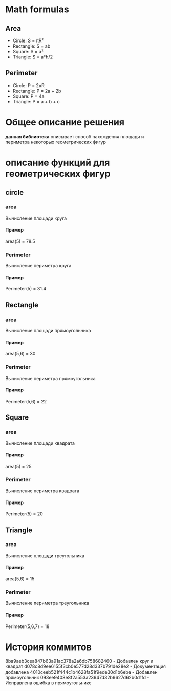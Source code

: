 # Math formulas
## Area
- Circle: S = πR²
- Rectangle: S = ab
- Square: S = a²
- Triangle: S = a*h/2
## Perimeter
- Circle: P = 2πR
- Rectangle: P = 2a + 2b
- Square: P = 4a
- Triangle: P = a + b + c

# Общее описание решения
**данная библиотека** описывает способ нахождения площади и периметра некоторых геометрических фигур


# описание функций для геометрических фигур
## circle
### area
Вычисление площади круга
#### Пример
area(5) = 78.5
### Perimeter
Вычисление периметра круга
#### Пример
Perimeter(5) = 31.4

## Rectangle
### area
Вычисление площади прямоугольника
#### Пример
area(5,6) = 30
### Perimeter
Вычисление периметра прямоугольника
#### Пример
Perimeter(5,6) = 22

## Square
### area
Вычисление площади квадрата
#### Пример
area(5) = 25
### Perimeter
Вычисление периметра квадрата
#### Пример
Perimeter(5) = 20

## Triangle
### area
Вычисление площади треугольника
#### Пример
area(5,6) = 15
### Perimeter
Вычисление периметра треугольника
#### Пример
Perimeter(5,6,7) = 18
# История коммитов
8ba9aeb3cea847b63a91ac378a2a6db758682460 - Добавлен круг и квадрат
d078c8d9ee6155f3cb0e577d28d337b791de28e2 - Документация добавлена
4010ceeb521f444c1b4628fa51f9ede30d1b6eba - Добавлен прямоугольник
093ee9408e8f2a553a23947d32b9627d62b0d1fd - Исправлена ошибка в прямоугольнике
